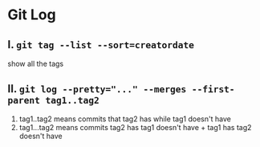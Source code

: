 # Git Log
## I. `git tag --list --sort=creatordate`
show all the tags
## II. `git log --pretty="..." --merges --first-parent tag1..tag2`
1. tag1..tag2 means commits that tag2 has while tag1 doesn't have
2. tag1...tag2 means commits tag2 has tag1 doesn't have + tag1 has tag2 doesn't have
